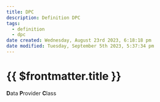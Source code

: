 ```yaml
---
title: DPC
description: Definition DPC
tags:
  - definition
  - dpc
date created: Wednesday, August 23rd 2023, 6:18:18 pm
date modified: Tuesday, September 5th 2023, 5:37:34 pm
---
```

#  {{ $frontmatter.title }}

**D**ata **P**rovider **C**lass